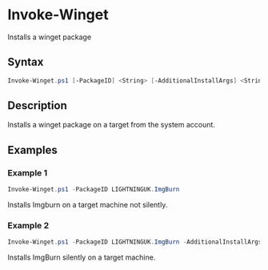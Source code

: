 # Invoke-Winget

Installs a winget package

## Syntax
```PowerShell
Invoke-Winget.ps1 [-PackageID] <String> [-AdditionalInstallArgs] <String> [<CommonParameters>]
```
## Description

Installs a winget package on a target from the system account.

## Examples


###  Example 1 
```PowerShell
Invoke-Winget.ps1 -PackageID LIGHTNINGUK.ImgBurn
```

Installs Imgburn on a target machine not silently.

###  Example 2 
```PowerShell
Invoke-Winget.ps1 -PackageID LIGHTNINGUK.ImgBurn -AdditionalInstallArgs  --silent
```

Installs ImgBurn silently on a target machine.